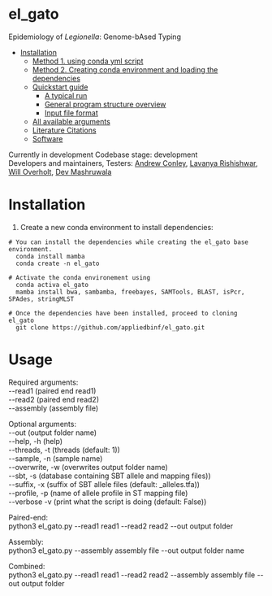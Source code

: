 # el_gato
Epidemiology of *Legionella*: Genome-bAsed Typing

* [Installation](#installation)
   * [Method 1. using conda yml script](#method-1-using-conda-yml-script)
   * [Method 2. Creating conda environment and loading the dependencies](#method-2-Creating-conda-environment-and-loading-the-dependencies)
   * [Quickstart guide](#Quickstart-guide)
      * [A typical run](#A-typical-run)
      * [General program structure overview](#General-program-structure-overview)
      * [Input file format](#Input-file-format)      
   * [All available arguments](#All-available-arguments)
   * [Literature Citations](#Literature-Citations)
   * [Software](#software)

Currently in development
Codebase stage: development   
Developers and maintainers, Testers: [Andrew Conley](https://github.com/abconley), [Lavanya Rishishwar](https://github.com/lavanyarishishwar), [Will Overholt](https://github.com/), [Dev Mashruwala](https://github.com/)

# Installation 

1. Create a new conda environment to install dependencies:  
  ```
  # You can install the dependencies while creating the el_gato base environment.
    conda install mamba
    conda create -n el_gato 

  # Activate the conda environement using
    conda activa el_gato
    mamba install bwa, sambamba, freebayes, SAMTools, BLAST, isPcr, SPAdes, stringMLST
    
  # Once the dependencies have been installed, proceed to cloning el_gato
    git clone https://github.com/appliedbinf/el_gato.git
  ```

# Usage

Required arguments:  
--read1 (paired end read1)  
--read2 (paired end read2)  
--assembly (assembly file)  

Optional arguments:   
--out (output folder name)  
--help, -h (help)  
--threads, -t (threads (default: 1))  
--sample, -n (sample name)    
--overwrite, -w (overwrites output folder name)   
--sbt, -s (database containing SBT allele and mapping files))   
--suffix, -x (suffix of SBT allele files (default: _alleles.tfa))  
--profile, -p (name of allele profile in ST mapping file)   
--verbose -v (print what the script is doing (default: False))    

Paired-end:  
   python3 el_gato.py --read1 read1 --read2 read2 --out output folder  

Assembly:  
   python3 el_gato.py --assembly assembly file --out output folder name  

Combined:  
   python3 el_gato.py --read1 read1 --read2 read2 --assembly assembly file --out output folder
